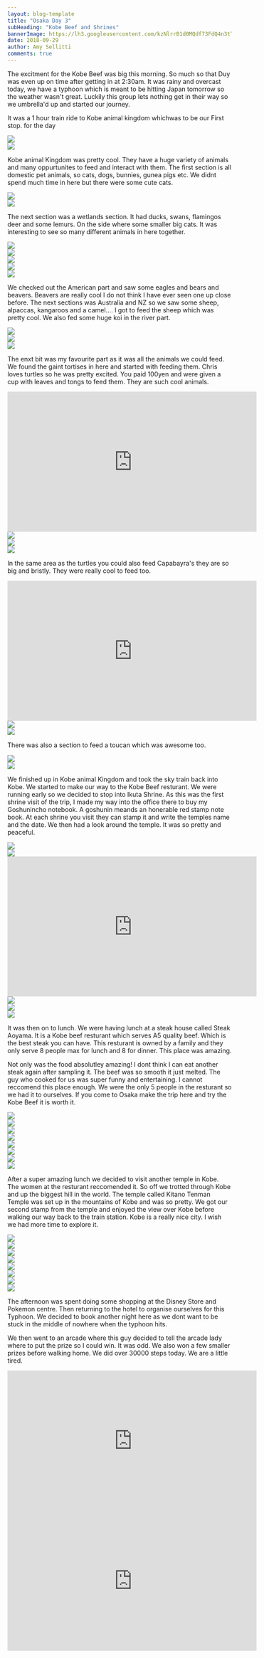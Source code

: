 ```yaml
---
layout: blog-template
title: "Osaka Day 3"
subHeading: "Kobe Beef and Shrines"
bannerImage: https://lh3.googleusercontent.com/kzNlrrB1d0MQdf73FdQ4n3tT3U6kDvdV02ZQnQp9wkz0WZChpwDR1-ZPFHYppjAliKmubLiyFCSSYhuIYnKmA3USBqov0KzSGvNTLYMmXuKD9bzX0X9oxwgDG4xTGmcWDi94YBTrFw=w2400
date: 2018-09-29
author: Amy Sellitti
comments: true
---
```


The excitment for the Kobe Beef was big this morning. So much so that Duy was even up on time after getting in at 2:30am. It was rainy and overcast today, we have a typhoon which is meant to be hitting Japan tomorrow so the weather wasn't great. Luckily this group lets nothing get in their way so we umbrella'd up and started our journey.

It was a 1 hour train ride to Kobe animal kingdom whichwas to be our First stop. for the day

<div class="center-image"><img src="https://lh3.googleusercontent.com/bZyQtASi-anixhp8V0Tm-DDnNOHNnb86luuFA1mCORC4eiebGb7Tms70uYhiYOQ6cuC7Ij8STy3hoKPFR5JJsD292nEFGzE4ErkN17e574_PftrM2NX11p2ThmETcvhBpz_iCok9Lw=w2400" /></div>
<div class="center-image"><img src="https://lh3.googleusercontent.com/7CYQLY3JU5Ih4AMe_wGQ578hdNjFl2rYPoVc6Ta0aJNAoRZlfYm7-HkHrzNhZh_SCQ7l9CUX3zWDIy1zfLgiU8EMMVqwJxJ8wZkORYfNpV-Njs_UhiIAXYnsvvl3ASOoUAJVkl1eKg=w2400" /></div>

Kobe animal Kingdom was pretty cool. They have a huge variety of animals and many oppurtunites to feed and interact with them. The first section is all domestic pet animals, so cats, dogs, bunnies, gunea pigs etc.  We didnt spend much time in here but there were some cute cats. 

<div class="center-image"><img src="https://lh3.googleusercontent.com/TnJAm-V9RmjUyowcVffTDkCaYdb1gTpTEgekfJcGY0JS3DtvcbyjccdLO02qNSCc_QNEbjXJ6yiglwvEl85CNbKTChr7s1-Wa4d9kvXbFe_tVQu41Xaiqr21XCTR3awkCKrQt0dURA=w2400" /></div>
<div class="center-image"><img src="https://lh3.googleusercontent.com/eJ6PiCb_GK2iKBaYb4CWacKLqWCryNlD_KGGqYvuO55CsOTfQV16sblK50S55ooiX6_Yi0AXOgLvJ2fxRsN4NtN1zC8saqwMNhwnd7hmSqwPpB0k0enFoty9s5xixbgLI8wdMi-5cQ=w2400" /></div>

The next section was a wetlands section. It had ducks, swans, flamingos deer and some lemurs. On the side where some smaller big cats. It was interesting to see so many different animals in here together.

<div class="center-image"><img src="https://lh3.googleusercontent.com/zNptpyjNCFCFbDoPZDsJhHbh-42GrjFB3ZsVCDu4BFD2PEmk9HDIunxm-ZHGLbG19AAi65OvsScVcMTCh1p1mOYHJTR5Gj66A08QIX_VoGTUrjskFklW3JZ9aM36NHBnst4H19SWzg=w2400" /></div>
<div class="center-image"><img src="https://lh3.googleusercontent.com/sx1rD1UpuqsizjjGIPqb6Lglil7R4WjVgNP9lNQ4HvvbRizmFNZM0V-rQPHV_6d-3Sa5j52PQwPD1jYLRuaoAIqH_DrGWn-0czlPGb4x2FRGAl4Pe6J4h_jr1WAYdp6MNQP9wbq0OA=w2400" /></div>
<div class="center-image"><img src="https://lh3.googleusercontent.com/zGr2pv3wtPWzHELvSERZ8OpcyI4ozIt3kG_cseItqD9VwVWBQuga5ms6mC_89HylKv7KqCjdZ1tarGwKvANaCfHrrE4rCiTbioO9nHaSBcdeZE6tY2MhIYfaL5wlXIpS8aAnsAW93w=w2400" /></div>
<div class="center-image"><img src="https://lh3.googleusercontent.com/NbTxklG6FyRDmZl4rC32bp6eaPOC7ZTdjT05UATHOpNW9U-POByXvroDzNErEfDjlZtXv4JluGHOE6PhfBL-_fSsTcWrXfkpYTHNiAmvzmgpZR82sPXNqThIcmfEkhDs2-e6hTiGXQ=w2400" /></div>
<div class="center-image"><img src="https://lh3.googleusercontent.com/IqZSjjj4ANSEpbgWT4cVsqlgsLuEkDP92-N-6fxhVkYMhKpJDKccNBajMTuCzzfqarJExvy2mWXARne3Bn071_2mDav6-L12RuqOUS_c8apcfziWLKMPP0NBOFLlYVVTB0N_kDmtaQ=w2400" /></div>

We checked out the American part and saw some eagles and bears and beavers. Beavers are really cool I do not think I have ever seen one up close before.  The next sections was Australia and NZ so we saw some sheep, alpaccas, kangaroos and a camel....  I got to feed the sheep which was pretty cool. We also fed some huge koi in the river part.

<div class="center-image"><img src="https://lh3.googleusercontent.com/7wdniWEts7ZXKKuM-YbbdUlhtMA_GOPo4G0w3Kq-_VgYS5ZY0ftFnfz2sjotsDrg2w3fNa98iEvXIt2rFnqQjpkdEu29zc2gGi8zpVJnyEHnheOsbGl6FUH-AyFj6NAiscm0ZXihyA=w2400" /></div>
<div class="center-image"><img src="https://lh3.googleusercontent.com/zEnQO7HSB29nkSegZJsA4--biRXL1YqscsK5ijVLqfnFdDuD3yoeCJRv3cVyy0g-QOuRCySeA84TxhOjv2aHq6-_i65cGxSWCNJ2M8kmfJhONGU6rpII10SxJehk42AjfORkbSDIug=w2400" /></div>
<div class="center-image"><img src="https://lh3.googleusercontent.com/4AjYRzYNyfmactx9JLTsviBxOSyn4frx6je24EENJqzF80CkVv9e-K_P1-Uv6zoVi7WYbMP1kkCBGzcQRy1MrtrgEHQSLikVWH4LGf-Eskn4MJIew5CuMS1lXCKoJJQTo60ITijNbg=w2400" /></div>

The enxt bit was my favourite part as it was all the animals we could feed. We found the gaint tortises in here and started with feeding them. Chris loves turtles so he was pretty excited. You paid 100yen and were given a cup with leaves and tongs to feed them. They are such cool animals.

<iframe width="560" height="315" src="https://www.youtube.com/embed/2RophJGzAAc" frameborder="0" allow="autoplay; encrypted-media" allowfullscreen></iframe>
<div class="center-image"><img src="https://lh3.googleusercontent.com/oVb_Ib69yJ5jXjgJPxtq97QfuIGt3HHnQcq_oqz4ZI6p8VPTiv_CXw0zKfs7Y7ET1y9XLkwj6qG4kuV_W5l8jntkdJSeH9TOzsHCJs1cmu2tjECu8kD1xGbtva94U4NDsseKCrbaHA=w2400" /></div>
<div class="center-image"><img src="https://lh3.googleusercontent.com/UZov7PwycsmVZisndpWnybUMsmYhk-OgcaJ_t-W4tHT6IZeg-9RHJor5ENwgvKFHNB4ASoB3H272Hiuzx_TN8RjaUVEeH0I9Gs_pdCq9khYnO5DKTCN9nQcI3aKvISwaSkiCKnCeIg=w2400" /></div>
<div class="center-image"><img src="https://lh3.googleusercontent.com/j2RLP7XbNyUC_9R0tGHxV0ieI8YyWn1aNulAMp6uxSRoE4UR3tdwp7CaLty3ZT88uQa9Jzmva5I3wNZb96YeKZBTHkeIV6YClF5ypl1F-0uKhH_vQ1txHhRek0mN97P3a_2DdnWdTA=w2400" /></div>

In the same area as the turtles you could also feed Capabayra's they are so big and bristly. They were really cool to feed too. 

<iframe width="560" height="315" src="https://www.youtube.com/embed/B6eDXjHZwaU" frameborder="0" allow="autoplay; encrypted-media" allowfullscreen></iframe>
<div class="center-image"><img src="https://lh3.googleusercontent.com/52wUSTGNkwVL-G_GKkVlFqQSdJRvO2YPLYu29SesHxFeYQHaHvFs-aG0gZQZtfJL3Ryl4__Z_2lPB2ej0S0JgSpLf8YMw28rs6jiuImQMSETxCbOu2CyX5_9mSPUDEJeae-KjnfVUw=w2400" /></div>
<div class="center-image"><img src="https://lh3.googleusercontent.com/ijQa8g7CbUgYE8wSeAiqN0H8ArOm6cULB1IoYWX4-3JNMwwjoLwYDTUx34XItJPJlCBz8NNQh6BymMCfShZeFHNTf23BBtjL0xQYKf2dZo0rzpxGrB44k8UHty8imIkwdOTz70R3SQ=w2400" /></div>

There was also a section to feed a toucan which was awesome too.
<div class="center-image"><img src="https://lh3.googleusercontent.com/UDuQOrFmu6CMISrmzlrArTGGuyYbkQWfUikWUF-e1G2RdEBbtKFvCdMD2UXwdT5Thi-rW1OUBqa_UDwnD3X-zBg5pBJG6tXJI9nflmnIfqw1ZIxkoy7inILtKJZWqSm0y01MbesYzA=w2400" /></div>
<div class="center-image"><img src="https://lh3.googleusercontent.com/oHmg-ggyi9WVkFeYINFOOTb9GZ5HTYobqHYlztJl-tB3W-Gi71-T7uZ-wg3S1K0J5cQw_su83yR5zZWrrPocT35kVAdNXxewHeWkyLK13l1qsmQabo0c88BT8cNtgxrAR-1YhzO8qw=w2400" /></div>

We finished up in Kobe animal Kingdom and took the sky train back into Kobe. We started to make our way to the Kobe Beef resturant. We were running early so we decided to stop into Ikuta Shrine. As this was the first shrine visit of the trip, I made my way into the office there to buy my Goshunincho notebook. A goshunin meands an honerable red stamp note book. At each shrine you visit they can stamp it and write the temples name and the date. We then had a look around the temple. It was so pretty and peaceful.

<div class="center-image"><img src="https://lh3.googleusercontent.com/U6JF3j_EjVfqZ3O_Cc4wCPoLUZj2qzCUt5fcn7PyeV1m77my4EgE3lQIFUxlV-2Xjp70d6iRu21B7lrrYMw-17FmcPsavVwt6KpV01uO4vaPojZTiswmkCR3lg1Jfd6ZFGIypIKmmg=w2400" /></div>
<div class="center-image"><img src="https://lh3.googleusercontent.com/036I5oqLHqSsYCD29_kibGuiWtwIe0tisDfGLIGyIX6NYnq3wvPbR0nCTfJhiJgtSjdTjkAXALRDz3r_ktxgiQWLrCj2O2ploLPU0KL2KYSZenaFWJIWTPzghzb8bVcDdkCEASD-5w=w2400" /></div>
<iframe width="560" height="315" src="https://www.youtube.com/embed/btrmbpN0WOo" frameborder="0" allow="autoplay; encrypted-media" allowfullscreen></iframe>
<div class="center-image"><img src="https://lh3.googleusercontent.com/W_ey8bLAK8n9vksBrKzLr9-Cvwmax7bDtcWALtgAOExrQPR9mmMKmUSizx4RCU4V9BL7wP-n7CjhPtvMM-41baNR0UNS1rwheT7Qz5QWkRm0TMuJGU9yyxEU3aCe3gTRb5HOgFR7JA=w2400" /></div>
<div class="center-image"><img src="https://lh3.googleusercontent.com/0cAJ0J5pSREuuVkQsQR7lVftHl9x5xwir5dfhbcbwQcpZyXAveepigvOD_EjdXTpQTzrGAcztF4Y76eipKRvza4IKSRJaoZGVbF_s1zrLgRPqTciRgCl7LBBW_omyawG98dSgdrlHQ=w2400" /></div>
<div class="center-image"><img src="https://lh3.googleusercontent.com/5qXfH3e30p_xeAvFUN2_apmjLYIDvdtkN0tp973zkRpJF7NabKAbzN1lHebWhKSUhOshBEibKQ2-ZZpueGpYSqmqmTkYX8qReTS0WsgmYxyKCv2xb1Bu2-0Ln5-iqfdmtA8dD0zTJA=w2400" /></div>

It was then on to lunch. We were having lunch at a steak house called Steak Aoyama. It is a Kobe beef resturant which serves A5 quality beef. Which is the best steak you can have. This resturant is owned by a family and they only serve 8 people max for lunch and 8 for dinner. This place was amazing.

Not only was the food absolutley amazing! I dont think I can eat another steak again after sampling it. The beef was so smooth it just melted. The guy who cooked for us was super funny and entertaining. I cannot reccomend this place enough. We were the only 5 people in the resturant so we had it to ourselves. If you come to Osaka make the trip here and try the Kobe Beef it is worth it.

<div class="center-image"><img src="https://lh3.googleusercontent.com/LBInl41IychjsBjUUvwXk7bH1TyNl7fp4qV6p9TFVtWTUB0rnRcyxqxqV-qF8ljuTvYlF7PuKE6foDwrAO70qzpF8nq5-vUCNIETocb_UqRgfzs_LlMZ6ZUJILqGclo4EwcFfUNElA=w2400" /></div>
<div class="center-image"><img src="https://lh3.googleusercontent.com/vXgSr8kHVV89QxIjhEUq60cRRegJSVCHrEIPic5Lq88c4Kx8n9kMygDmNnje9qVGpR4MFHXho8Q5LDuHMJzJXzJpoc1zQYLdyn7frPZ9cSOsdT-cGVaRS4E1nU2IVAJkBZrbgOLLAQ=w2400" /></div>
<div class="center-image"><img src="https://lh3.googleusercontent.com/0fgZ5LpUPhFEg5wWjSYwgh2MbEDP2jzYITD4Rvgt2Xt2aLibEoQ3eJfcAi21qlEkRQmvkzCFIzzFdeV0vunm5aBsG3XkctpHxDTeAibbfTp11uI1AnoBL6RpjQDHMNhcMuMm7VK_Tg=w2400" /></div>
<div class="center-image"><img src="https://lh3.googleusercontent.com/kzNlrrB1d0MQdf73FdQ4n3tT3U6kDvdV02ZQnQp9wkz0WZChpwDR1-ZPFHYppjAliKmubLiyFCSSYhuIYnKmA3USBqov0KzSGvNTLYMmXuKD9bzX0X9oxwgDG4xTGmcWDi94YBTrFw=w2400" /></div>
<div class="center-image"><img src="https://lh3.googleusercontent.com/UmsosvdPoVElW4Ll6IL4m4EiyCP1qRNZODaMIa1xzVtw4sRV9_tB4eKXOjkd_2SIvGPN_fmtCKYQwrmlIDvBtRwUbawC06UqXl4mF5zn-b3hv3v4EJXU2FWYNyjC2-sjjK0CKVfxNQ=w2400" /></div>
<div class="center-image"><img src="https://lh3.googleusercontent.com/eVL14VFPVb8lLq-en72kNCO0LF6C3A-4BKUCgMeaYO_d5ZeWsfu8Lxp3mPHl6d7NhQ4pXtyHySVS86VmlG8OLU9liGp-g9roLGvP0K29n5DkFPGBeqnQVm8Y-rFMlfDrJRoKv6hpiA=w2400" /></div>
<div class="center-image"><img src="https://lh3.googleusercontent.com/Bu7FOSViLGDPpHLHyn0d7AWYTzAKltFQM7hQvTBcdiD4dSozVSC97mtl3LGG8PCVpw8_Bt8J-VMSHeY2VkgtvgIaImshYXgzhGuzcDy3A8rvJA1ar2SOaa_AWS49HM4eV7vk8YXKGw=w2400" /></div>
<div class="center-image"><img src="https://lh3.googleusercontent.com/-feHYq0jUAtzSV5mICN2OLe8Yu5jWPniwe1Y0R3SPeP4hC39wAYBYf21ODt7FU1xSx0gc7ZpwaObDktQNWcCo__dmSe9uDb_QX4qmx8-h-Yp3ifXi4-YflBwomW8p_XfASNWh3j_eQ=w2400" /></div>

After a super amazing lunch we decided to visit another temple in Kobe. The women at the resturant reccomended it. So off we trotted through Kobe and up the biggest hill in the world. The temple called Kitano Tenman Temple was set up in the mountains of Kobe and was so pretty. We got our second stamp from the temple and enjoyed the view over Kobe before walking our way back to the train station. Kobe is a really nice city. I wish we had more time to explore it. 

<div class="center-image"><img src="https://lh3.googleusercontent.com/WVQgF7KKjtvGv3S6ut62K3dIf6NTdQPhyn9ZUfuW1ttPEZl78hYTtk5trGEQbTfraZspPo0ZnV6aDzmxYbrJKOglXlMdBhN8lBCnl3jkft55IjxOyGxb4ecAzwPAfJaEqo8ki2DaXtk=w2400" /></div>
<div class="center-image"><img src="https://lh3.googleusercontent.com/yHF0s1Y92zzjyUyZfy2cUazHZk7gStwyyeSeMMBy5tKEtUX_-riUf0VTVmqq4YxXT2ZF9Hgnbd_HsTzHrG_k3-nQZlEr14bngiXTcbRDwwxst2le0IcQDT8pO-LNr00hk-yNE9dJt-0=w2400" /></div>
<div class="center-image"><img src="https://lh3.googleusercontent.com/Do_7UpoxvHJQFdx0jn-Y6pq__o6rY_gaavHBFNqspyjSig52SZzVSKEqiOKaxnHmiaKAbNfKSSuGl8CaKI55svh3Mlz0rPBuEmVjpwaLusl7XWE6VlSjd1cV_poR-QE06IExOXM1-7M=w2400" /></div>
<div class="center-image"><img src="https://lh3.googleusercontent.com/g8ovDBICGqa2bk7iVSo16w1Y4dMYdXGnL1KTGnGx401_z_S7nl72sLZNRRG4qytYrEJDw8f2ht1nkdMh2YnZTRcWmHolgjqAfq1iQrK3iLAnYt1SR1qM4q3uGI2xFExB_72PacB_AiY=w2400" /></div>
<div class="center-image"><img src="https://lh3.googleusercontent.com/qhK6NS20v76oFMvgYMCWUcl_G7yM5nD6y6G07xkSQaZnJDJNjZiDAqtGw_38eMj79DuHuBDCIxTp2YTjPoWgFQAyXuYhRlfsbYwndLx9R5RjwX6H1hF967GhwLFhQMv3DVV6RRg08R0=w2400" /></div>
<div class="center-image"><img src="https://lh3.googleusercontent.com/DNxCQLY-zqfl2sRn-3Qf0DAS9-KQ_4xeZKgiDDff-Ug9X-s_q-0oEzMFICjWXST9v_ZhtTCn6Gv1PVyr2gm_QIQ6MkSU4PH7Xdkl8dIW9Pf7fyqQNw9KQY6CVzXdfQHSIGyu9RLxGPk=w2400" /></div>
<div class="center-image"><img src="https://lh3.googleusercontent.com/a__30ngxn9QDeH_DaJ_RbsE5RmomVRhfTk4jhhnpSqBM44_lmY7QKoNrFyj5_Ew3ga_DAdRmY_9bKGxegDa8toDiZmg4boC9VJeHmGjG4ZmaOJjgeLf-i3cdw9kb2sIyF4cPgmHlT2k=w2400" /></div>
<div class="center-image"><img src="https://lh3.googleusercontent.com/WSPxPgylV2XQyN86O-hbKzq5jkmp5qzJzEFY-9oSjH2tsRgn2uPaRZAD0pgzNpe6EIKK6sQ_Wah3xImJIuGoexa7ok83dd6znujZOgJVWQEulxKiOmR8VnQ5vcuV5GYFuWiaPbwQTYg=w2400" /></div>

The afternoon was spent doing some shopping at the Disney Store and Pokemon centre. Then returning to the hotel to organise ourselves for this Typhoon. We decided to book another night here as we dont want to be stuck in the middle of nowhere when the typhoon hits. 

We then went to an arcade where this guy decided to tell the arcade lady where to put the prize so I could win. It was odd. We also won a few smaller prizes before walking home. We did over 30000 steps today. We are a little tired.

<iframe width="560" height="315" src="https://www.youtube.com/embed/w7Z_lWJi8aI" frameborder="0" allow="autoplay; encrypted-media" allowfullscreen></iframe>
<iframe width="560" height="315" src="https://www.youtube.com/embed/RpOq0N8IEM4" frameborder="0" allow="autoplay; encrypted-media" allowfullscreen></iframe>

<div class="center-image"><img src="" /></div>
<div class="center-image"><img src="" /></div>
<div class="center-image"><img src="" /></div>

